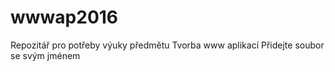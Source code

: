 # wwwap2016
Repozitář pro potřeby výuky předmětu Tvorba www aplikací
Přidejte soubor se svým jménem
